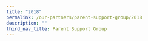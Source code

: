 ```yaml
---
title: "2018"
permalink: /our-partners/parent-support-group/2018
description: ""
third_nav_title: Parent Support Group
---
```

